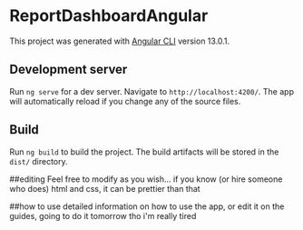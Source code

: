 # ReportDashboardAngular

This project was generated with [Angular CLI](https://github.com/angular/angular-cli) version 13.0.1.
## Development server

Run `ng serve` for a dev server. Navigate to `http://localhost:4200/`. The app will automatically reload if you change any of the source files.

## Build

Run `ng build` to build the project. The build artifacts will be stored in the `dist/` directory.

##editing
Feel free to modify as you wish... if you know (or hire someone who does) html and css, it can be prettier than that

##how to use
detailed information on how to use the app, or edit it on the guides, going to do it tomorrow tho i'm really tired
